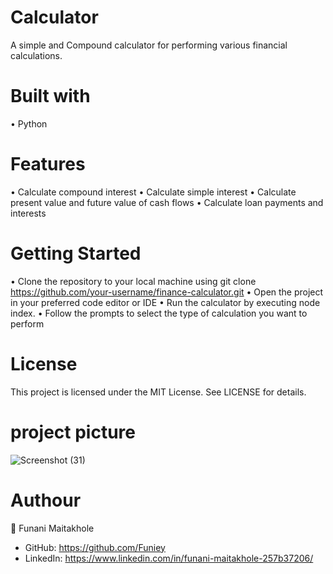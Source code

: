 # Calculator
A simple and Compound calculator for performing various financial calculations.

# Built with
• Python

# Features

• Calculate compound interest
• Calculate simple interest 
• Calculate present value and future value of cash flows 
• Calculate loan payments and interests

# Getting Started

• Clone the repository to your local machine using git clone https://github.com/your-username/finance-calculator.git 
• Open the project in your preferred code editor or IDE • Run the calculator by executing node index.
• Follow the prompts to select the type of calculation you want to perform

# License

This project is licensed under the MIT License. See LICENSE for details.

# project picture

![Screenshot (31)](https://github.com/Funiey/calculator/assets/127227319/b4364906-3a5a-4811-953b-eead4e6e1550)


# Authour
👤 Funani Maitakhole
  * GitHub: https://github.com/Funiey
  * LinkedIn: https://www.linkedin.com/in/funani-maitakhole-257b37206/

